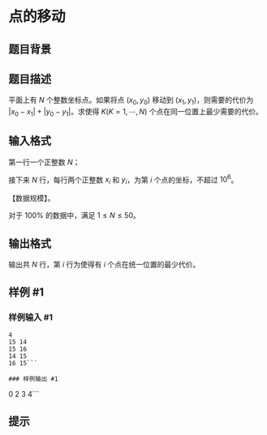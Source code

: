 # 点的移动

## 题目背景



## 题目描述

平面上有 $N$ 个整数坐标点。如果将点 $(x_0,y_0)$ 移动到 $(x_1,y_1)$，则需要的代价为 $|x_0-x_1|+|y_0-y_1|$。求使得 $K(K=1, \cdots ,N)$ 个点在同一位置上最少需要的代价。

## 输入格式

第一行一个正整数 $N$；

接下来 $N$ 行，每行两个正整数 $x_i$ 和 $y_i$，为第 $i$ 个点的坐标，不超过 $10^6$。

【数据规模】。

对于 $100\%$ 的数据中，满足 $1 \le N \le 50$。

## 输出格式

输出共 $N$ 行，第 $i$ 行为使得有 $i$ 个点在统一位置的最少代价。

## 样例 #1

### 样例输入 #1
```
4
15 14
15 16
14 15 
16 15```

### 样例输出 #1

```
0
2
3
4```

## 提示


